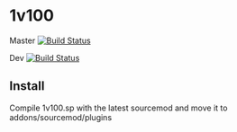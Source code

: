 # 1v100

Master
[![Build Status](https://dev.azure.com/qx56jx35/1v100/_apis/build/status/crc1225.1v100?branchName=master&jobName=Build)](https://dev.azure.com/qx56jx35/1v100/_build/latest?definitionId=2&branchName=master)

Dev
[![Build Status](https://dev.azure.com/qx56jx35/1v100/_apis/build/status/crc1225.1v100?branchName=dev&jobName=Build)](https://dev.azure.com/qx56jx35/1v100/_build/latest?definitionId=2&branchName=dev)


## Install
Compile 1v100.sp with the latest sourcemod and move it to addons/sourcemod/plugins
